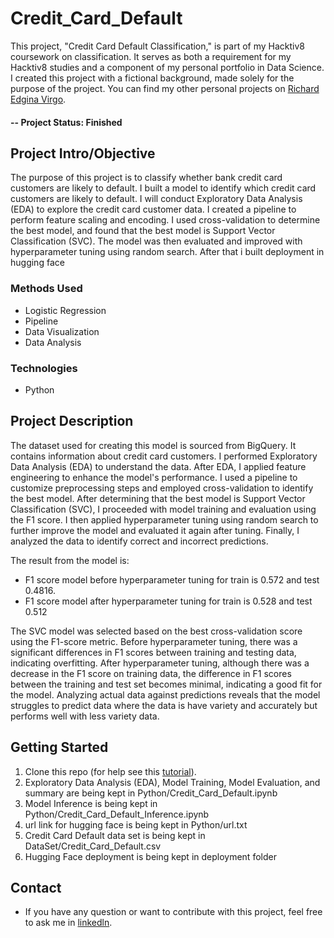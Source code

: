 # Credit_Card_Default
This project, "Credit Card Default Classification," is part of my Hacktiv8 coursework on classification. It serves as both a requirement for my Hacktiv8 studies and a component of my personal portfolio in Data Science. I created this project with a fictional background, made solely for the purpose of the project. You can find my other personal projects on [Richard Edgina Virgo](https://github.com/REV04).

#### -- Project Status: Finished

## Project Intro/Objective

The purpose of this project is to classify whether bank credit card customers are likely to default. I built a model to identify which credit card customers are likely to default. I will conduct Exploratory Data Analysis (EDA) to explore the credit card customer data. I created a pipeline to perform feature scaling and encoding. I used cross-validation to determine the best model, and found that the best model is Support Vector Classification (SVC). The model was then evaluated and improved with hyperparameter tuning using random search. After that i built deployment in hugging face

### Methods Used
- Logistic Regression
- Pipeline
- Data Visualization
- Data Analysis
### Technologies

- Python

## Project Description

The dataset used for creating this model is sourced from BigQuery. It contains information about credit card customers. I performed Exploratory Data Analysis (EDA) to understand the data. After EDA, I applied feature engineering to enhance the model's performance. I used a pipeline to customize preprocessing steps and employed cross-validation to identify the best model. After determining that the best model is Support Vector Classification (SVC), I proceeded with model training and evaluation using the F1 score. I then applied hyperparameter tuning using random search to further improve the model and evaluated it again after tuning. Finally, I analyzed the data to identify correct and incorrect predictions.

The result from the model is:
- F1 score model before hyperparameter tuning for train is 0.572 and test 0.4816. 
- F1 score model after hyperparameter tuning for train is 0.528 and test 0.512

The SVC model was selected based on the best cross-validation score using the F1-score metric. Before hyperparameter tuning, there was a significant differences in F1 scores between training and testing data, indicating overfitting. After hyperparameter tuning, although there was a decrease in the F1 score on training data, the difference in F1 scores between the training and test set becomes minimal, indicating a good fit for the model. Analyzing actual data against predictions reveals that the model struggles to predict data where the data is have variety and  accurately but performs well with less variety data.

## Getting Started

1. Clone this repo (for help see this [tutorial](https://help.github.com/articles/cloning-a-repository/)).
2. Exploratory Data Analysis (EDA), Model Training, Model Evaluation, and summary are being kept in Python/Credit_Card_Default.ipynb
3. Model Inference is being kept in Python/Credit_Card_Default_Inference.ipynb
4. url link for hugging face is being kept in Python/url.txt
5. Credit Card Default data set is being kept in DataSet/Credit_Card_Default.csv
6. Hugging Face deployment is being kept in deployment folder

## Contact

- If you have any question or want to contribute with this project, feel free to ask me in [linkedln](https://www.linkedin.com/in/richard-edgina-virgo-a7435319b/).
